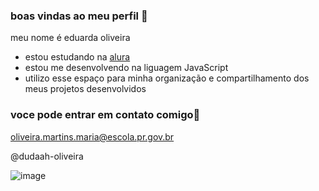 ### boas vindas ao meu perfil 🖤

meu  nome é eduarda oliveira

- estou estudando na [alura](https://www.alura.com.br)
- estou me desenvolvendo na liguagem JavaScript
- utilizo esse espaço para minha organização e compartilhamento dos meus projetos desenvolvidos

### voce pode entrar em contato comigo📧

oliveira.martins.maria@escola.pr.gov.br

@dudaah-oliveira


![image](https://github.com/dudaoliveira12/dudaoliveira12/assets/128715347/40bca57a-f78b-4e10-a347-d8264ae34513)



